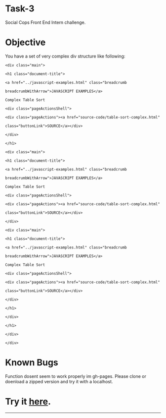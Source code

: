 # Task-3
Social Cops Front End Intern challenge. 

# Objective
You have a set of very complex div structure like following:

    <div class="main">
    
    <h1 class="document-title">
    
    <a href="../javascript-examples.html" class="breadcrumb 
    
    breadcrumbWithArrow">JAVASCRIPT EXAMPLES</a>
    
    Complex Table Sort
    
    <div class="pageActionsShell">
    
    <div class="pageActions"><a href="source-code/table-sort-complex.html" 
    
    class="buttonLink">SOURCE</a></div>
    
    </div>
    
    </h1>
    
    <div class="main">
    
    <h1 class="document-title">
    
    <a href="../javascript-examples.html" class="breadcrumb 
    
    breadcrumbWithArrow">JAVASCRIPT EXAMPLES</a>
    
    Complex Table Sort
    
    <div class="pageActionsShell">
    
    <div class="pageActions"><a href="source-code/table-sort-complex.html" 
    
    class="buttonLink">SOURCE</a></div>
    
    </div>
    
    <div class="main">
    
    <h1 class="document-title">
    
    <a href="../javascript-examples.html" class="breadcrumb 
    
    breadcrumbWithArrow">JAVASCRIPT EXAMPLES</a>
    
    Complex Table Sort
    
    <div class="pageActionsShell">
    
    <div class="pageActions"><a href="source-code/table-sort-complex.html" 
    
    class="buttonLink">SOURCE</a></div>
    
    </div>
    
    </h1>
    
    </div>
    
    </h1>
    
    </div>
    
    </div>

# Known Bugs
Function dosent seem to work properly im gh-pages. Please clone or doenload a zipped version and try it with a localhost.

# Try it <a href="http://girishrawat.github.io/Task-3/">here</a>.
<hr>
